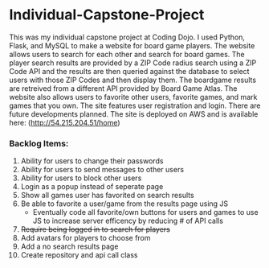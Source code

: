 # Individual-Capstone-Project
This was my individual capstone project at Coding Dojo. I used Python, Flask, and MySQL to make a website for board game players. The website allows users to search for each other and search for board games. The player search results are provided by a ZIP Code radius search using a ZIP Code API and the results are then queried against the database to select users with those ZIP Codes and then display them. The boardgame results are retreived from a different API provided by Board Game Atlas. The website also allows users to favorite other users, favorite games, and mark games that you own. The site features user registration and login. There are future developments planned. The site is deployed on AWS and is available here: (http://54.215.204.51/home)

### Backlog Items:
1. Ability for users to change their passwords
2. Ability for users to send messages to other users
3. Ability for users to block other users
4. Login as a popup instead of seperate page
5. Show all games user has favorited on search results
6. Be able to favorite a user/game from the results page using JS
    * Eventually code all favorite/own buttons for users and games to use JS to increase server efficency by reducing # of API calls
7. ~~Require being logged in to search for players~~
8. Add avatars for players to choose from
9. Add a no search results page
10. Create repository and api call class 

